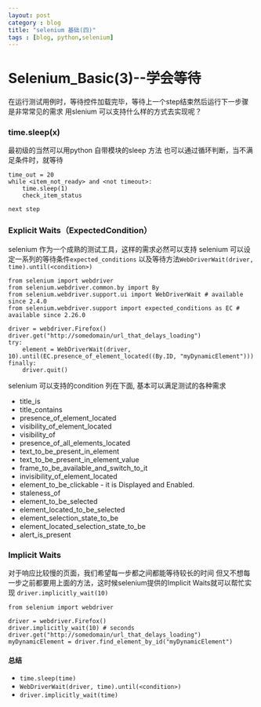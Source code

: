 ```yaml
---
layout: post
category : blog
title: "selenium 基础(四)"
tags : [blog, python,selenium]
---
```



<link rel="stylesheet" href="http://yandex.st/highlightjs/8.0/styles/default.min.css">
<script src="http://yandex.st/highlightjs/8.0/highlight.min.js"></script>
<script>hljs.tabReplace = ' ';hljs.initHighlightingOnLoad();</script>


Selenium_Basic(3)--学会等待
=====

在运行测试用例时，等待控件加载完毕，等待上一个step结束然后运行下一步骤是非常常见的需求
用slenium 可以支持什么样的方式去实现呢？

### time.sleep(x)

最初级的当然可以用python 自带模块的sleep 方法
也可以通过循环判断，当不满足条件时，就等待


    time_out = 20
    while <item_not_ready> and <not timeout>:
        time.sleep(1)
        check_item_status

    next step 

### Explicit Waits（ExpectedCondition）

selenium 作为一个成熟的测试工具，这样的需求必然可以支持
selenium 可以设定一系列的等待条件`expected_conditions`
以及等待方法`WebDriverWait(driver, time).until(<condition>)`

    from selenium import webdriver
    from selenium.webdriver.common.by import By
    from selenium.webdriver.support.ui import WebDriverWait # available since 2.4.0
    from selenium.webdriver.support import expected_conditions as EC # available since 2.26.0

    driver = webdriver.Firefox()
    driver.get("http://somedomain/url_that_delays_loading")
    try:
        element = WebDriverWait(driver, 10).until(EC.presence_of_element_located((By.ID, "myDynamicElement")))
    finally:
        driver.quit()


selenium 可以支持的condition 列在下面, 基本可以满足测试的各种需求

+ title_is
+ title_contains
+ presence_of_element_located
+ visibility_of_element_located
+ visibility_of
+ presence_of_all_elements_located
+ text_to_be_present_in_element
+ text_to_be_present_in_element_value
+ frame_to_be_available_and_switch_to_it
+ invisibility_of_element_located
+ element_to_be_clickable - it is Displayed and Enabled.
+ staleness_of
+ element_to_be_selected
+ element_located_to_be_selected
+ element_selection_state_to_be
+ element_located_selection_state_to_be
+ alert_is_present

        
    
### Implicit Waits
对于响应比较慢的页面，我们希望每一步都之间都能等待较长的时间
但又不想每一步之前都要用上面的方法，这时候selenium提供的Implicit Waits就可以帮忙实现
`driver.implicitly_wait(10)`

    from selenium import webdriver

    driver = webdriver.Firefox()
    driver.implicitly_wait(10) # seconds
    driver.get("http://somedomain/url_that_delays_loading")
    myDynamicElement = driver.find_element_by_id("myDynamicElement") 
    
    
#### 总结
+ `time.sleep(time)`
+ `WebDriverWait(driver, time).until(<condition>)`
+ `driver.implicitly_wait(time)`